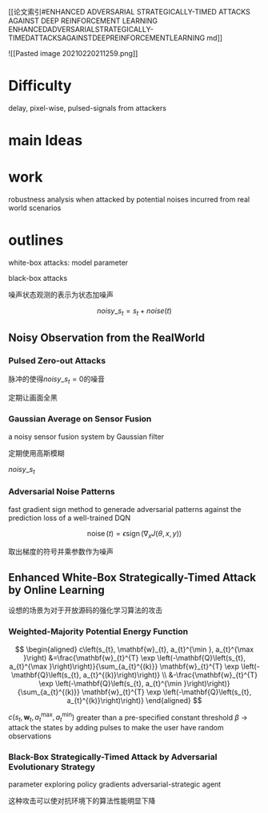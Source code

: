 [[论文索引#ENHANCED ADVERSARIAL STRATEGICALLY-TIMED ATTACKS AGAINST DEEP REINFORCEMENT LEARNING ENHANCEDADVERSARIALSTRATEGICALLY-TIMEDATTACKSAGAINSTDEEPREINFORCEMENTLEARNING md]]

![[Pasted image 20210220211259.png]]

# Difficulty

delay, pixel-wise, pulsed-signals from attackers

# main Ideas

# work

robustness analysis when attacked by potential noises incurred from real world scenarios

# outlines

white-box attacks: model parameter

black-box attacks

噪声状态观测的表示为状态加噪声

$$
noisy\_s_{t}=s_{t}+noise(t)
$$

## Noisy Observation from the RealWorld

### Pulsed Zero-out Attacks

脉冲的使得$noisy\_s_{t}=0$的噪音

定期让画面全黑

### Gaussian Average on Sensor Fusion

a noisy sensor fusion system by Gaussian filter

定期使用高斯模糊

$noisy\_s_{t}$

### Adversarial Noise Patterns

fast gradient sign method to generade adversarial patterns against the prediction loss of a well-trained DQN

$$
 \operatorname{noise}(t)=\epsilon \operatorname{sign}\left(\nabla_{x} J(\theta, x, y)\right) 
$$

取出梯度的符号并乘参数作为噪声



## Enhanced White-Box Strategically-Timed Attack by Online Learning

设想的场景为对于开放源码的强化学习算法的攻击

### Weighted-Majority Potential Energy Function

$$
 \begin{aligned} c\left(s_{t}, \mathbf{w}_{t}, a_{t}^{\min }, a_{t}^{\max }\right) &=\frac{\mathbf{w}_{t}^{T} \exp \left(-\mathbf{Q}\left(s_{t}, a_{t}^{\max }\right)\right)}{\sum_{a_{t}^{(k)}} \mathbf{w}_{t}^{T} \exp \left(-\mathbf{Q}\left(s_{t}, a_{t}^{(k)}\right)\right)} \\ &-\frac{\mathbf{w}_{t}^{T} \exp \left(-\mathbf{Q}\left(s_{t}, a_{t}^{\min }\right)\right)}{\sum_{a_{t}^{(k)}} \mathbf{w}_{t}^{T} \exp \left(-\mathbf{Q}\left(s_{t}, a_{t}^{(k)}\right)\right)} \end{aligned} 
$$

$c\left(s_{t}, \mathbf{w}_{t}, a_{t}^{\max }, a_{t}^{\min }\right)$ greater than a pre-specified constant threshold $\beta$ -> attack the states by adding pulses to make the user have random observations

### Black-Box Strategically-Timed Attack by Adversarial Evolutionary Strategy

parameter exploring policy gradients adversarial-strategic agent

这种攻击可以使对抗环境下的算法性能明显下降
